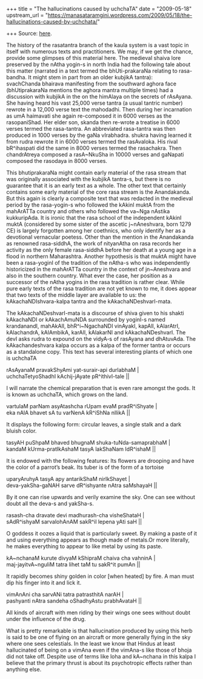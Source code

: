 +++
title = "The hallucinations caused by uchchaTA"
date = "2009-05-18"
upstream_url = "https://manasataramgini.wordpress.com/2009/05/18/the-hallucinations-caused-by-uchchata/"

+++
Source: [here](https://manasataramgini.wordpress.com/2009/05/18/the-hallucinations-caused-by-uchchata/).

The history of the rasatantra branch of the kaula system is a vast topic
in itself with numerous texts and practitioners. We may, if we get the
chance, provide some glimpses of this material here. The medieval shaiva
lore preserved by the nAtha yogin-s in north India had the following
tale about this matter (narrated in a text termed the bhUti-prakaraNa
relating to rasa-bandha. It might stem in part from an older kubjikA
tantra):  
svachChanda bhairava manifesting from the southward aghora face
(bhUtiprakaraNa mentions the aghora mantra multiple times) had a
discussion with kubjikA in the on the himAlaya on the secrets of
rAsAyana. She having heard his vast 25,000 verse tantra (a usual tantric
number) rewrote in a 12,000 verse text the mahodadhi. Then during her
incarnation as umA haimavati she again re-composed it in 6000 verses as
the rasopaniShad. Her elder son, skanda then re-wrote a treatise in 6000
verses termed the rasa-tantra. An abbreviated rasa-tantra was then
produced in 1000 verses by the gaNa vIrabhadra. shukra having learned it
from rudra rewrote it in 6000 verses termed the rasAvaloka. His rival
bR^ihaspati did the same in 8000 verses termed the rasachakra. Then
chandrAtreya composed a rasA\~NkuSha in 10000 verses and gaNapati
composed the rasodaya in 8000 verses.

This bhutiprakaraNa might contain early material of the rasa stream that
was originally associated with the kubjikA tantra-s, but there is no
guarantee that it is an early text as a whole. The other text that
certainly contains some early material of the core rasa stream is the
Anandakanda. But this again is clearly a composite text that was
redacted in the medieval period by the rasa-yogin-s who followed the
kAkinI muktA from the mahArATTa country and others who followed the
va\~Nga nAstika kukkuripAda. It is ironic that the rasa school of the
independent kAkinI muktA (considered by some sister of the ascetic
j\~nAneshvara, born 1279 CE) is largely forgotten among her coethnics,
who only identify her as a devotional vernacular poetess. Other than the
mention in the Anandakanda as renowned rasa-siddhA, the work of
nityanAtha on rasa records her activity as the only female rasa-siddhA
before her death at a young age in a flood in northern Maharashtra.
Another hypothesis is that muktA might have been a rasa-yoginI of the
tradition of the nAtha-s who was independently historicized in the
mahArATTa country in the context of jn\~Aneshvara and also in the
southern country. What ever the case, her position as a successor of the
nAtha yogins in the rasa tradition is rather clear. While pure early
texts of the rasa tradition are not yet known to me, it does appear that
two texts of the middle layer are available to us: the
kAkachaNDIshvara-kalpa tantra and the kAkachaNDeshvarI-mata.

The kAkachaNDeshvarI-mata is a discourse of shiva given to his shakti
kAkachaNDI or kAkachAmuNDA surrounded by yoginI-s named krandanandI,
mahAkAlI, bhR^i\~NgachaNDI vinAyakI, kapAlI, kAlarAtrI, kAlachandrA,
kAlAmbikA, karAlI, kAlakarNI and kAkachaNDeshvarI. The devI asks rudra
to expound on the vidyA-s of rasAyana and dhAtuvAda. The
kAkachandeshvara kalpa occurs as a kalpa of the former tantra or occurs
as a standalone copy. This text has several interesting plants of which
one is uchchaTA

rAsAyanaM pravakShyAmi yat-surair-api durlabhaM \|  
uchchaTetyoShadhI kAchij-jAyate pR^ithivI-tale \|\|

I will narrate the chemical preparation that is even rare amongst the
gods. It is known as uchchaTA, which grows on the land.

vartulaM parNam asyAtashcha rUpam evaM pradR^iShyate \|  
eka nAlA bhavet sA tu varNenA kR^iShNa nIlikA \|\|

It displays the following form: circular leaves, a single stalk and a
dark bluish color.

tasyAH puShpaM bhaved bhugnaM shuka-tuNda-samaprabhaM \|  
kandaM kUrma-pratIkAshaM tasyA lakShaNam IdR^ishaM \|\|

It is endowed with the following features: Its flowers are drooping and
have the color of a parrot’s beak. Its tuber is of the form of a
tortoise

uparyAruhyA tasyA apy antarikShaM nirIkShayet \|  
deva-yakSha-gaNAH sarve dR^ishyante nAtra saMshayaH \|\|

By it one can rise upwards and verily examine the sky. One can see
without doubt all the deva-s and yakSha-s.

rasash-cha dravate devi madhurash-cha visheShataH \|  
sAdR^ishyaM sarvalohAnAM sakR^il lepena yAti saH \|\|

O goddess it oozes a liquid that is particularly sweet. By making a
paste of it and using everything appears as though made of metals.Or
more literally, he makes everything to appear to like metal by using its
paste.

kA\~nchanaM kurute divyaM kShipraM chaiva cha vahninA \|  
maj-jayitvA\~nguliM tatra lihet taM tu sakR^it pumAn \|\|

It rapidly becomes shiny golden in color \[when heated\] by fire. A man
must dip his finger into it and lick it.

vimAnAni cha sarvANi tatra patrasthitA narAH \|  
pashyanti nAtra sandeha oShadhyAstu prabhAvataH \|\|

All kinds of aircraft with men riding by their wings one sees without
doubt under the influence of the drug.

What is pretty remarkable is that hallucination produced by using this
herb is said to be one of flying on an aircraft or more generally flying
in the sky where one sees celestials. In the least we know that Hindus
at least hallucinated of being on a vimAna even if the vimAna-s like
those of bhoja did not take off. Despite use of terms like loha and
kA\~nchana in this kalpa I believe that the primary thrust is about its
psychotropic effects rather than anything else.

